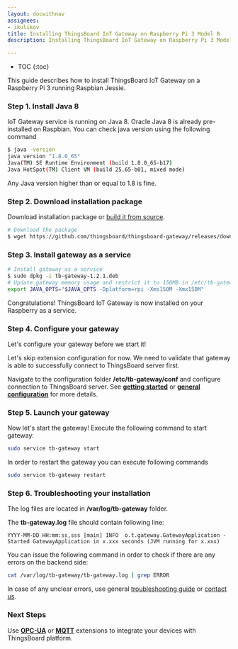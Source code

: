 ```yaml
---
layout: docwithnav
assignees:
- ikulikov
title: Installing ThingsBoard IoT Gateway on Raspberry Pi 3 Model B
description: Installing ThingsBoard IoT Gateway on Raspberry Pi 3 Model B

---
```


* TOC
{:toc}

This guide describes how to install ThingsBoard IoT Gateway on a Raspberry Pi 3 running Raspbian Jessie.

### Step 1. Install Java 8

IoT Gateway service is running on Java 8. Oracle Java 8 is already pre-installed on Raspbian. 
You can check java version using the following command

```bash
$ java -version
java version "1.8.0_65"
Java(TM) SE Runtime Environment (build 1.8.0_65-b17)
Java HotSpot(TM) Client VM (build 25.65-b01, mixed mode)
```

Any Java version higher than or equal to 1.8 is fine. 

### Step 2. Download installation package

Download installation package or [build it from source](/docs/iot-gateway/install/building-from-source).

```bash
# Download the package
$ wget https://github.com/thingsboard/thingsboard-gateway/releases/download/v1.4.0.1/tb-gateway-1.4.0.deb
```

### Step 3. Install gateway as a service

```bash
# Install gateway as a service
$ sudo dpkg -i tb-gateway-1.2.1.deb
# Update gateway memory usage and restrict it to 150MB in /etc/tb-gateway/conf/tb-gateway.conf
export JAVA_OPTS="$JAVA_OPTS -Dplatform=rpi -Xms150M -Xmx150M"
```

Congratulations! ThingsBoard IoT Gateway is now installed on your Raspberry as a service.

### Step 4. Configure your gateway

Let's configure your gateway before we start it! 

Let's skip extension configuration for now. 
We need to validate that gateway is able to successfully connect to ThingsBoard server first.

Navigate to the configuration folder **/etc/tb-gateway/conf** and configure connection to ThingsBoard server.
See [**getting started**](/docs/iot-gateway/getting-started/) or [**general configuration**](/docs/iot-gateway/configuration/) for more details.

### Step 5. Launch your gateway

Now let's start the gateway!
Execute the following command to start gateway:

```bash
sudo service tb-gateway start
```

In order to restart the gateway you can execute following commands

```bash
sudo service tb-gateway restart
```

### Step 6. Troubleshooting your installation

The log files are located in **/var/log/tb-gateway** folder.

The **tb-gateway.log** file should contain following line:

```text
YYYY-MM-DD HH:mm:ss,sss [main] INFO  o.t.gateway.GatewayApplication - Started GatewayApplication in x.xxx seconds (JVM running for x.xxx)

```

You can issue the following command in order to check if there are any errors on the backend side:
 
```bash
cat /var/log/tb-gateway/tb-gateway.log | grep ERROR
```

In case of any unclear errors, use general [troubleshooting guide](/docs/user-guide/troubleshooting/#getting-help) or [contact us](/docs/contact-us/).
  
### Next Steps

Use [**OPC-UA**](/docs/iot-gateway/getting-started/#step-9-connect-to-external-opc-ua-server) or [**MQTT**](/docs/iot-gateway/getting-started/#step-8-connect-to-external-mqtt-broker) extensions to integrate your devices with ThingsBoard platform.
 